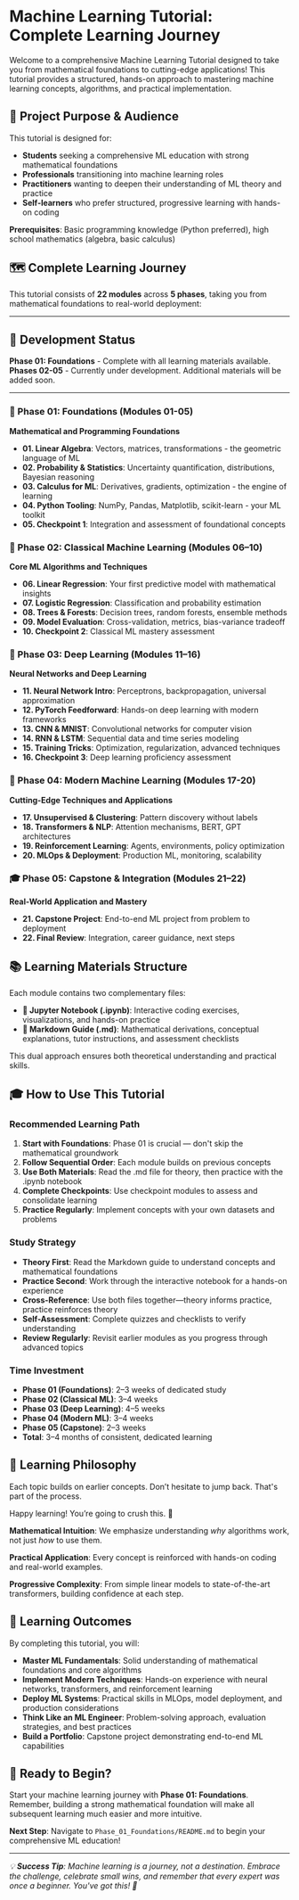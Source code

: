 # Machine Learning Tutorial: Complete Learning Journey

Welcome to a comprehensive Machine Learning Tutorial designed to take you from mathematical foundations to cutting-edge applications! This tutorial provides a structured, hands-on approach to mastering machine learning concepts, algorithms, and practical implementation.

## 🎯 Project Purpose & Audience

This tutorial is designed for:
- **Students** seeking a comprehensive ML education with strong mathematical foundations
- **Professionals** transitioning into machine learning roles
- **Practitioners** wanting to deepen their understanding of ML theory and practice
- **Self-learners** who prefer structured, progressive learning with hands-on coding

**Prerequisites**: Basic programming knowledge (Python preferred), high school mathematics (algebra, basic calculus)

## 🗺️ Complete Learning Journey

This tutorial consists of **22 modules** across **5 phases**, taking you from mathematical foundations to real-world deployment:


---

## 🚧 Development Status

**Phase 01: Foundations** - Complete with all learning materials available.  
**Phases 02-05** - Currently under development. Additional materials will be added soon.

---

### 📐 Phase 01: Foundations (Modules 01-05)
**Mathematical and Programming Foundations**
- **01. Linear Algebra**: Vectors, matrices, transformations - the geometric language of ML
- **02. Probability & Statistics**: Uncertainty quantification, distributions, Bayesian reasoning
- **03. Calculus for ML**: Derivatives, gradients, optimization - the engine of learning
- **04. Python Tooling**: NumPy, Pandas, Matplotlib, scikit-learn - your ML toolkit
- **05. Checkpoint 1**: Integration and assessment of foundational concepts

### 🤖 Phase 02: Classical Machine Learning (Modules 06–10)
**Core ML Algorithms and Techniques**
- **06. Linear Regression**: Your first predictive model with mathematical insights
- **07. Logistic Regression**: Classification and probability estimation
- **08. Trees & Forests**: Decision trees, random forests, ensemble methods
- **09. Model Evaluation**: Cross-validation, metrics, bias-variance tradeoff
- **10. Checkpoint 2**: Classical ML mastery assessment

### 🧠 Phase 03: Deep Learning (Modules 11–16)
**Neural Networks and Deep Learning**
- **11. Neural Network Intro**: Perceptrons, backpropagation, universal approximation
- **12. PyTorch Feedforward**: Hands-on deep learning with modern frameworks
- **13. CNN & MNIST**: Convolutional networks for computer vision
- **14. RNN & LSTM**: Sequential data and time series modeling
- **15. Training Tricks**: Optimization, regularization, advanced techniques
- **16. Checkpoint 3**: Deep learning proficiency assessment

### 🚀 Phase 04: Modern Machine Learning (Modules 17-20)
**Cutting-Edge Techniques and Applications**
- **17. Unsupervised & Clustering**: Pattern discovery without labels
- **18. Transformers & NLP**: Attention mechanisms, BERT, GPT architectures
- **19. Reinforcement Learning**: Agents, environments, policy optimization
- **20. MLOps & Deployment**: Production ML, monitoring, scalability

### 🎓 Phase 05: Capstone & Integration (Modules 21–22)
**Real-World Application and Mastery**
- **21. Capstone Project**: End-to-end ML project from problem to deployment
- **22. Final Review**: Integration, career guidance, next steps

## 📚 Learning Materials Structure

Each module contains two complementary files:
- **📓 Jupyter Notebook (.ipynb)**: Interactive coding exercises, visualizations, and hands-on practice
- **📖 Markdown Guide (.md)**: Mathematical derivations, conceptual explanations, tutor instructions, and assessment checklists

This dual approach ensures both theoretical understanding and practical skills.

## 🎓 How to Use This Tutorial

### Recommended Learning Path
1. **Start with Foundations**: Phase 01 is crucial — don't skip the mathematical groundwork
2. **Follow Sequential Order**: Each module builds on previous concepts
3. **Use Both Materials**: Read the .md file for theory, then practice with the .ipynb notebook
4. **Complete Checkpoints**: Use checkpoint modules to assess and consolidate learning
5. **Practice Regularly**: Implement concepts with your own datasets and problems

### Study Strategy
- **Theory First**: Read the Markdown guide to understand concepts and mathematical foundations
- **Practice Second**: Work through the interactive notebook for a hands-on experience
- **Cross-Reference**: Use both files together—theory informs practice, practice reinforces theory
- **Self-Assessment**: Complete quizzes and checklists to verify understanding
- **Review Regularly**: Revisit earlier modules as you progress through advanced topics

### Time Investment
- **Phase 01 (Foundations)**: 2–3 weeks of dedicated study
- **Phase 02 (Classical ML)**: 3–4 weeks
- **Phase 03 (Deep Learning)**: 4–5 weeks
- **Phase 04 (Modern ML)**: 3–4 weeks
- **Phase 05 (Capstone)**: 2–3 weeks
- **Total**: 3–4 months of consistent, dedicated learning

## 🔄 Learning Philosophy

Each topic builds on earlier concepts. Don’t hesitate to jump back. That's part of the process.

Happy learning! You’re going to crush this. 🚀


**Mathematical Intuition**: We emphasize understanding *why* algorithms work, not just *how* to use them.

**Practical Application**: Every concept is reinforced with hands-on coding and real-world examples.

**Progressive Complexity**: From simple linear models to state-of-the-art transformers, building confidence at each step.

## 🎯 Learning Outcomes

By completing this tutorial, you will:
- **Master ML Fundamentals**: Solid understanding of mathematical foundations and core algorithms
- **Implement Modern Techniques**: Hands-on experience with neural networks, transformers, and reinforcement learning
- **Deploy ML Systems**: Practical skills in MLOps, model deployment, and production considerations
- **Think Like an ML Engineer**: Problem-solving approach, evaluation strategies, and best practices
- **Build a Portfolio**: Capstone project demonstrating end-to-end ML capabilities

## 🚀 Ready to Begin?

Start your machine learning journey with **Phase 01: Foundations**. Remember, building a strong mathematical foundation will make all subsequent learning much easier and more intuitive.

**Next Step**: Navigate to `Phase_01_Foundations/README.md` to begin your comprehensive ML education!

---

*💡 **Success Tip**: Machine learning is a journey, not a destination. Embrace the challenge, celebrate small wins, and remember that every expert was once a beginner. You've got this! 🚀*
